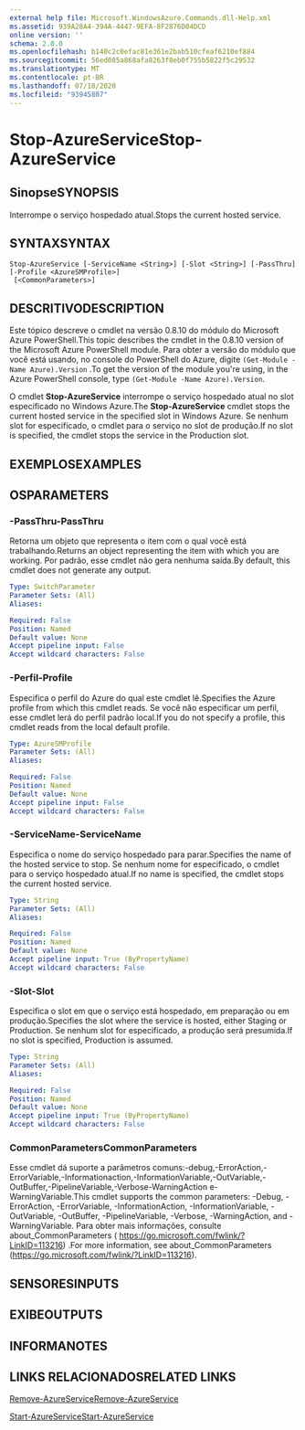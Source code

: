 ```yaml
---
external help file: Microsoft.WindowsAzure.Commands.dll-Help.xml
ms.assetid: 939A28A4-394A-4447-9EFA-8F2876D04DCD
online version: ''
schema: 2.0.0
ms.openlocfilehash: b140c2c0efac81e361e2bab510cfeaf6210ef884
ms.sourcegitcommit: 56ed085a868afa8263f8eb0f755b5822f5c29532
ms.translationtype: MT
ms.contentlocale: pt-BR
ms.lasthandoff: 07/18/2020
ms.locfileid: "93945807"
---
```

# <span data-ttu-id="de188-101">Stop-AzureService</span><span class="sxs-lookup"><span data-stu-id="de188-101">Stop-AzureService</span></span>

## <span data-ttu-id="de188-102">Sinopse</span><span class="sxs-lookup"><span data-stu-id="de188-102">SYNOPSIS</span></span>
<span data-ttu-id="de188-103">Interrompe o serviço hospedado atual.</span><span class="sxs-lookup"><span data-stu-id="de188-103">Stops the current hosted service.</span></span>

## <span data-ttu-id="de188-104">SYNTAX</span><span class="sxs-lookup"><span data-stu-id="de188-104">SYNTAX</span></span>

```
Stop-AzureService [-ServiceName <String>] [-Slot <String>] [-PassThru] [-Profile <AzureSMProfile>]
 [<CommonParameters>]
```

## <span data-ttu-id="de188-105">DESCRITIVO</span><span class="sxs-lookup"><span data-stu-id="de188-105">DESCRIPTION</span></span>
<span data-ttu-id="de188-106">Este tópico descreve o cmdlet na versão 0.8.10 do módulo do Microsoft Azure PowerShell.</span><span class="sxs-lookup"><span data-stu-id="de188-106">This topic describes the cmdlet in the 0.8.10 version of the Microsoft Azure PowerShell module.</span></span>
<span data-ttu-id="de188-107">Para obter a versão do módulo que você está usando, no console do PowerShell do Azure, digite `(Get-Module -Name Azure).Version` .</span><span class="sxs-lookup"><span data-stu-id="de188-107">To get the version of the module you're using, in the Azure PowerShell console, type `(Get-Module -Name Azure).Version`.</span></span>

<span data-ttu-id="de188-108">O cmdlet **Stop-AzureService** interrompe o serviço hospedado atual no slot especificado no Windows Azure.</span><span class="sxs-lookup"><span data-stu-id="de188-108">The **Stop-AzureService** cmdlet stops the current hosted service in the specified slot in Windows Azure.</span></span>
<span data-ttu-id="de188-109">Se nenhum slot for especificado, o cmdlet para o serviço no slot de produção.</span><span class="sxs-lookup"><span data-stu-id="de188-109">If no slot is specified, the cmdlet stops the service in the Production slot.</span></span>

## <span data-ttu-id="de188-110">EXEMPLOS</span><span class="sxs-lookup"><span data-stu-id="de188-110">EXAMPLES</span></span>

## <span data-ttu-id="de188-111">OS</span><span class="sxs-lookup"><span data-stu-id="de188-111">PARAMETERS</span></span>

### <span data-ttu-id="de188-112">-PassThru</span><span class="sxs-lookup"><span data-stu-id="de188-112">-PassThru</span></span>
<span data-ttu-id="de188-113">Retorna um objeto que representa o item com o qual você está trabalhando.</span><span class="sxs-lookup"><span data-stu-id="de188-113">Returns an object representing the item with which you are working.</span></span>
<span data-ttu-id="de188-114">Por padrão, esse cmdlet não gera nenhuma saída.</span><span class="sxs-lookup"><span data-stu-id="de188-114">By default, this cmdlet does not generate any output.</span></span>

```yaml
Type: SwitchParameter
Parameter Sets: (All)
Aliases: 

Required: False
Position: Named
Default value: None
Accept pipeline input: False
Accept wildcard characters: False
```

### <span data-ttu-id="de188-115">-Perfil</span><span class="sxs-lookup"><span data-stu-id="de188-115">-Profile</span></span>
<span data-ttu-id="de188-116">Especifica o perfil do Azure do qual este cmdlet lê.</span><span class="sxs-lookup"><span data-stu-id="de188-116">Specifies the Azure profile from which this cmdlet reads.</span></span>
<span data-ttu-id="de188-117">Se você não especificar um perfil, esse cmdlet lerá do perfil padrão local.</span><span class="sxs-lookup"><span data-stu-id="de188-117">If you do not specify a profile, this cmdlet reads from the local default profile.</span></span>

```yaml
Type: AzureSMProfile
Parameter Sets: (All)
Aliases: 

Required: False
Position: Named
Default value: None
Accept pipeline input: False
Accept wildcard characters: False
```

### <span data-ttu-id="de188-118">-ServiceName</span><span class="sxs-lookup"><span data-stu-id="de188-118">-ServiceName</span></span>
<span data-ttu-id="de188-119">Especifica o nome do serviço hospedado para parar.</span><span class="sxs-lookup"><span data-stu-id="de188-119">Specifies the name of the hosted service to stop.</span></span>
<span data-ttu-id="de188-120">Se nenhum nome for especificado, o cmdlet para o serviço hospedado atual.</span><span class="sxs-lookup"><span data-stu-id="de188-120">If no name is specified, the cmdlet stops the current hosted service.</span></span>

```yaml
Type: String
Parameter Sets: (All)
Aliases: 

Required: False
Position: Named
Default value: None
Accept pipeline input: True (ByPropertyName)
Accept wildcard characters: False
```

### <span data-ttu-id="de188-121">-Slot</span><span class="sxs-lookup"><span data-stu-id="de188-121">-Slot</span></span>
<span data-ttu-id="de188-122">Especifica o slot em que o serviço está hospedado, em preparação ou em produção.</span><span class="sxs-lookup"><span data-stu-id="de188-122">Specifies the slot where the service is hosted, either Staging or Production.</span></span>
<span data-ttu-id="de188-123">Se nenhum slot for especificado, a produção será presumida.</span><span class="sxs-lookup"><span data-stu-id="de188-123">If no slot is specified,  Production is assumed.</span></span>

```yaml
Type: String
Parameter Sets: (All)
Aliases: 

Required: False
Position: Named
Default value: None
Accept pipeline input: True (ByPropertyName)
Accept wildcard characters: False
```

### <span data-ttu-id="de188-124">CommonParameters</span><span class="sxs-lookup"><span data-stu-id="de188-124">CommonParameters</span></span>
<span data-ttu-id="de188-125">Esse cmdlet dá suporte a parâmetros comuns:-debug,-ErrorAction,-ErrorVariable,-Informationaction,-InformationVariable,-OutVariable,-OutBuffer,-PipelineVariable,-Verbose-WarningAction e-WarningVariable.</span><span class="sxs-lookup"><span data-stu-id="de188-125">This cmdlet supports the common parameters: -Debug, -ErrorAction, -ErrorVariable, -InformationAction, -InformationVariable, -OutVariable, -OutBuffer, -PipelineVariable, -Verbose, -WarningAction, and -WarningVariable.</span></span> <span data-ttu-id="de188-126">Para obter mais informações, consulte about_CommonParameters ( https://go.microsoft.com/fwlink/?LinkID=113216) .</span><span class="sxs-lookup"><span data-stu-id="de188-126">For more information, see about_CommonParameters (https://go.microsoft.com/fwlink/?LinkID=113216).</span></span>

## <span data-ttu-id="de188-127">SENSORES</span><span class="sxs-lookup"><span data-stu-id="de188-127">INPUTS</span></span>

## <span data-ttu-id="de188-128">EXIBE</span><span class="sxs-lookup"><span data-stu-id="de188-128">OUTPUTS</span></span>

## <span data-ttu-id="de188-129">INFORMA</span><span class="sxs-lookup"><span data-stu-id="de188-129">NOTES</span></span>

## <span data-ttu-id="de188-130">LINKS RELACIONADOS</span><span class="sxs-lookup"><span data-stu-id="de188-130">RELATED LINKS</span></span>

[<span data-ttu-id="de188-131">Remove-AzureService</span><span class="sxs-lookup"><span data-stu-id="de188-131">Remove-AzureService</span></span>](./Remove-AzureService.md)

[<span data-ttu-id="de188-132">Start-AzureService</span><span class="sxs-lookup"><span data-stu-id="de188-132">Start-AzureService</span></span>](./Start-AzureService.md)


